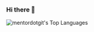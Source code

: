 ### Hi there 👋

<!--
**mentordotgit/mentordotgit** is a ✨ _special_ ✨ repository because its `README.md` (this file) appears on your GitHub profile.

Here are some ideas to get you started:

- 🔭 I’m currently working on ...
- 🌱 I’m currently learning ...
- 👯 I’m looking to collaborate on ...
- 🤔 I’m looking for help with ...
- 💬 Ask me about ...
- 📫 How to reach me: ...
- 😄 Pronouns: ...
- ⚡ Fun fact: ...
-->
![mentordotgit's Top Languages](https://github-readme-stats.vercel.app/api/top-langs/?username=mentordotgit&theme=vue-dark&show_icons=true&hide_border=true&layout=compact)
